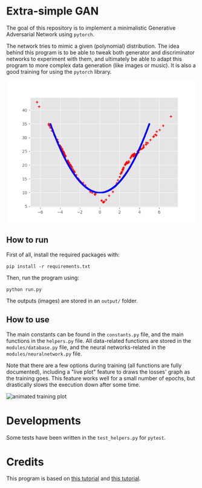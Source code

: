 # Extra-simple GAN

The goal of this repository is to implement a minimalistic Generative Adversarial Network using `pytorch`.

The network tries to mimic a given (polynomial) distribution. The idea behind this program is to be able to tweak both generator and discriminator networks to experiment with them, and ultimately be able to adapt this program to more complex data generation (like images or music). It is also a good training for using the `pytorch` library.

![example](./readme_assets/example.png)

## How to run

First of all, install the required packages with:
```shell
pip install -r requirements.txt
```

Then, run the program using:
```shell
python run.py
```

The outputs (images) are stored in an `output/` folder. 

## How to use

The main constants can be found in the `constants.py` file, and the main functions in the `helpers.py` file. All data-related functions are stored in the `modules/database.py` file, and the neural networks-related in the `modules/neuralnetwork.py` file.

Note that there are a few options during training (all functions are fully documented), including a "live plot" feature to draws the losses' graph as the training goes. This feature works well for a small number of epochs, but drastically slows the execution down after some time.

![animated training plot](./readme_assets/training.gif)

# Developments

Some tests have been written in the `test_helpers.py` for `pytest`.

# Credits

This program is based on [this tutorial](https://blog.paperspace.com/implementing-gans-in-tensorflow/) and [this tutorial](https://pytorch.org/tutorials/beginner/dcgan_faces_tutorial.html).
